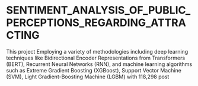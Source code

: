# SENTIMENT_ANALYSIS_OF_PUBLIC_PERCEPTIONS_REGARDING_ATTRACTING
This project Employing a variety of methodologies including deep learning techniques like Bidirectional Encoder Representations from Transformers (BERT), Recurrent Neural Networks (RNN), and machine learning algorithms such as Extreme Gradient Boosting (XGBoost), Support Vector Machine (SVM), Light Gradient-Boosting Machine (LGBM) with 118,298 post
